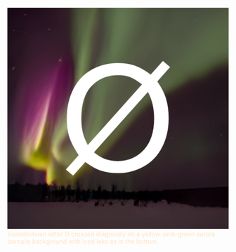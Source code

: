 ![Alt Text](letter.png)
<br>
<font color="#FFE4C2">Scandinavian letter O crossed diagonally on a yellow-pink-green aurora borealis background with iced lake as in the bottom.</font>
